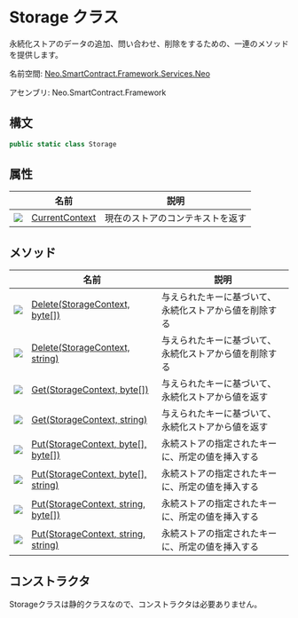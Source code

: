 # Storage クラス

永続化ストアのデータの追加、問い合わせ、削除をするための、一連のメソッドを提供します。

名前空間: [Neo.SmartContract.Framework.Services.Neo](../neo.md)

アセンブリ: Neo.SmartContract.Framework

## 構文

```c#
public static class Storage
```

## 属性

| | 名前 | 説明 |
| ---------------------------------------- | ---------------------------------------- | ---------- |
| ![](https://i-msdn.sec.s-msft.com/dynimg/IC74937.jpeg) | [CurrentContext](Storage/CurrentContext.md) | 現在のストアのコンテキストを返す |

## メソッド

| | 名前 | 説明 |
| ---------------------------------------- | ---------------------------------------- | -------------------------------- |
| ![](https://i-msdn.sec.s-msft.com/dynimg/IC91302.jpeg) | [Delete(StorageContext, byte[])](Storage/Delete.md) | 与えられたキーに基づいて、永続化ストアから値を削除する |
| ![](https://i-msdn.sec.s-msft.com/dynimg/IC91302.jpeg) | [Delete(StorageContext, string)](Storage/Delete2.md) | 与えられたキーに基づいて、永続化ストアから値を削除する |
| ![](https://i-msdn.sec.s-msft.com/dynimg/IC91302.jpeg) | [Get(StorageContext, byte[])](Storage/Get.md) | 与えられたキーに基づいて、永続化ストアから値を返す |
| ![](https://i-msdn.sec.s-msft.com/dynimg/IC91302.jpeg) | [Get(StorageContext, string)](Storage/Get2.md) | 与えられたキーに基づいて、永続化ストアから値を返す |
| ![](https://i-msdn.sec.s-msft.com/dynimg/IC91302.jpeg) | [Put(StorageContext, byte[], byte[])](Storage/Put.md) | 永続ストアの指定されたキーに、所定の値を挿入する |
| ![](https://i-msdn.sec.s-msft.com/dynimg/IC91302.jpeg) | [Put(StorageContext, byte[], string)](Storage/Put2.md) | 永続ストアの指定されたキーに、所定の値を挿入する |
| ![](https://i-msdn.sec.s-msft.com/dynimg/IC91302.jpeg) | [Put(StorageContext, string, byte[])](Storage/Put3.md) | 永続ストアの指定されたキーに、所定の値を挿入する |
| ![](https://i-msdn.sec.s-msft.com/dynimg/IC91302.jpeg) | [Put(StorageContext, string, string)](Storage/Put4.md) | 永続ストアの指定されたキーに、所定の値を挿入する|

## コンストラクタ

Storageクラスは静的クラスなので、コンストラクタは必要ありません。

